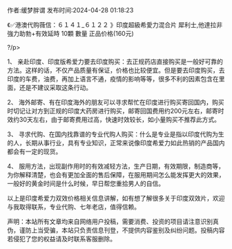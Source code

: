 <p>作者:缓梦胖谓 发布时间:2024-04-28 01:18:23</p>
<p>《✅港澳代购薇信：６１４１_６１２２ 》印度超級希愛力混合片 犀利士,他達拉非 強力助勃+有效延時 10顆 數量 正品价格(160元) </p>
									<p>?/p><p>1、 亲赴印度、印度版希爱力要去印度购买：去正规药店直接购买是一般好可靠的方法。这样的话，不仅产品质量有保证，价格也比较便宜。但是要去印度购买，去印度的车费，油费，再加上语言不通，疫情的影响等等，很多不利的因素包含在里面，还是不建议采取这条行动。</p><p>2、 海外邮寄、有在印度海外的朋友可以寻求帮忙在印度进行购买寄回国内，购买时切记让对方到正规的印度大药房进行购买，邮寄回国费用约200元左右，邮寄时效约30天左右，由于邮寄费用过高，快速时效较长，如小量购买不推荐此方式。</p><p>3、 寻求代购、在国内找靠谱的专业代购人购买：什么是专业是指以印度代购为生的人，长期从事行业，具有专业知识，正常来说像印度希爱力如此热销的产品国内都会有一定的现货。</p><p>4、 服用方法，出现副作用时的有效减轻方法，生产日期，有效期限，制造商等，为你解释清楚，也会有更加全面的售后保障，在服用期间怎么能发挥更大的效果，一般好的黄金时间是什么时候，早日帮您重拾男人的自信。</p><p>以上是印度希爱力双效价格相关信息讲解，如有想了解很多关于印度双效片，欢迎与我取得联系，专业代购、七年老店，值得信赖。</p>				声明：本站所有文章均来自网络用户投稿，需要消费、投资的项目请注意识别真伪，谨防上当受骗，本站只负责信息刊登，不提供内容鉴别及纠纷问题。投稿内容若侵犯了您的权益请及时联系客服删除。				

